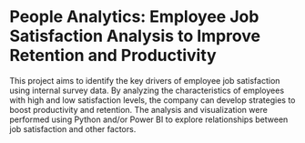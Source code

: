 # People Analytics: Employee Job Satisfaction Analysis to Improve Retention and Productivity

This project aims to identify the key drivers of employee job satisfaction using internal survey data. By analyzing the characteristics of employees with high and low satisfaction levels, the company can develop strategies to boost productivity and retention. The analysis and visualization were performed using Python and/or Power BI to explore relationships between job satisfaction and other factors.


